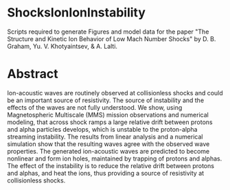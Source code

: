 # ShocksIonIonInstability

Scripts required to generate Figures and model data for the paper "The Structure and Kinetic Ion Behavior of Low Mach Number Shocks" by D. B. Graham, Yu. V. Khotyaintsev, & A. Lalti. 

# Abstract

Ion-acoustic waves are routinely observed at collisionless shocks and could be an important source of resistivity. The source of instability and the effects of the waves are not fully understood. We show, using Magnetospheric Multiscale (MMS) mission observations and numerical modeling, that across shock ramps a large relative drift between protons and alpha particles develops, which is unstable to the proton-alpha streaming instability. The results from linear analysis and a numerical simulation show that the resulting waves agree with the observed wave properties. The generated ion-acoustic waves are predicted to become nonlinear and form ion holes, maintained by trapping of protons and alphas. The effect of the instability is to reduce the relative drift between protons and alphas, and heat the ions, thus providing a source of resistivity at collisionless shocks.
